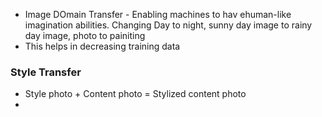 * Image DOmain Transfer - Enabling machines to hav ehuman-like imagination abilities. Changing Day to night, sunny day image to rainy day image, photo to painiting
* This helps in decreasing training data

### Style Transfer
* Style photo + Content photo = Stylized content photo
* 









